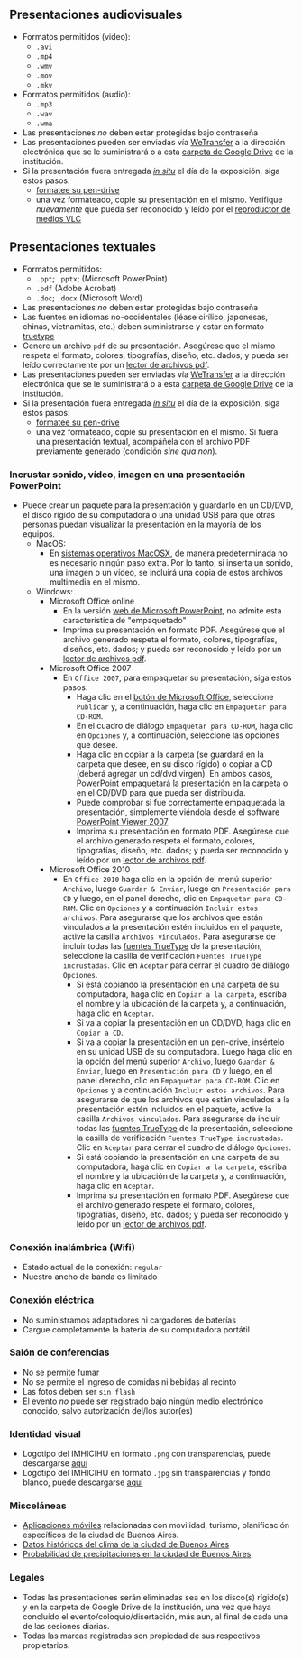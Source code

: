 ## Presentaciones audiovisuales
* Formatos permitidos (video): 
    - `.avi`
    - `.mp4`
    - `.wmv`
    - `.mov`
    - `.mkv`
* Formatos permitidos (audio): 
    - `.mp3` 
    - `.wav`
    - `.wma`
* Las presentaciones _no_ deben estar protegidas bajo contraseña
* Las presentaciones pueden ser enviadas vía [WeTransfer](https://wetransfer.com/) a la dirección electrónica que se le suministrará o a esta [carpeta de Google Drive](https://drive.google.com/drive/folders/0BzEQFvceWPQvOTJrYmdVWjRsSjA) de la institución. 
* Si la presentación fuera entregada [_in situ_](https://es.wikipedia.org/wiki/In_situ) el día de la exposición, siga estos pasos: 
    - [formatee su pen-drive](https://www.ipadizate.es/2018/06/26/pendrive-compatible-mac-windows/)
    - una vez formateado, copie su presentación en el mismo. Verifique _nuevamente_ que pueda ser reconocido y leído por el [reproductor de medios VLC](http://www.videolan.org/)

## Presentaciones textuales
* Formatos permitidos: 
    - `.ppt`; `.pptx`; (Microsoft PowerPoint)
    - `.pdf` (Adobe Acrobat)
    - `.doc`; `.docx` (Microsoft Word)
* Las presentaciones _no_ deben estar protegidas bajo contraseña
* Las fuentes en idiomas no-occidentales (léase cirílico, japonesas, chinas, vietnamitas, etc.) deben suministrarse y estar en formato [truetype](https://es.wikipedia.org/wiki/TrueType)
* Genere un archivo `pdf` de su presentación. Asegúrese que el mismo respeta el formato, colores, tipografías, diseño, etc. dados; y pueda ser leído correctamente por un [lector de archivos pdf](https://acrobat.adobe.com/la/es/acrobat/pdf-reader.html).
* Las presentaciones pueden ser enviadas vía [WeTransfer](https://wetransfer.com/) a la dirección electrónica que se le suministrará o a esta [carpeta de Google Drive](https://drive.google.com/drive/folders/0BzEQFvceWPQvOTJrYmdVWjRsSjA) de la institución. 
* Si la presentación fuera entregada [_in situ_](https://es.wikipedia.org/wiki/In_situ) el día de la exposición, siga estos pasos: 
    - [formatee su pen-drive](https://www.ipadizate.es/2018/06/26/pendrive-compatible-mac-windows/)
    - una vez formateado, copie su presentación en el mismo. Si fuera una presentación textual, acompáñela con el archivo PDF previamente generado (condición _sine qua non_). 

### Incrustar sonido, vídeo, imagen en una presentación PowerPoint
* Puede crear un paquete para la presentación y guardarlo en un CD/DVD, el disco rígido de su computadora o una unidad USB para que otras personas puedan visualizar la presentación en la mayoría de los equipos.
  * MacOS: 
    - En [sistemas operativos MacOSX](https://es.wikipedia.org/wiki/MacOS#Versiones), de manera predeterminada no es necesario ningún paso extra. Por lo tanto, si inserta un sonido, una imagen o un vídeo, se incluirá una copia de estos archivos multimedia en el mismo.
  * Windows:
    - Microsoft Office online
        - En la versión [web de Microsoft PowerPoint](https://office.live.com/start/PowerPoint.aspx?ui=es%2DES), no admite esta característica de "empaquetado"
        - Imprima su presentación en formato PDF. Asegúrese que el archivo generado respeta el formato, colores, tipografías, diseños, etc. dados; y pueda ser reconocido y leído por un [lector de archivos pdf](https://acrobat.adobe.com/la/es/acrobat/pdf-reader.html).
    - Microsoft Office 2007
        - En `Office 2007`, para empaquetar su presentación, siga estos pasos:
 	      - Haga clic en el [botón de Microsoft Office](http://www.cavsi.com/preguntasrespuestas/que-es-el-boton-de-microsoft-office/), seleccione `Publicar` y, a continuación, haga clic en `Empaquetar para CD-ROM`. 
 	      - En el cuadro de diálogo `Empaquetar para CD-ROM`, haga clic en `Opciones` y, a continuación, seleccione las opciones que desee.
 	      - Haga clic en copiar a la carpeta (se guardará en la carpeta que desee, en su disco rígido) o copiar a CD (deberá agregar un cd/dvd virgen). En ambos casos, PowerPoint empaquetará la presentación en la carpeta o en el CD/DVD para que pueda ser distribuida.
 	      - Puede comprobar si fue correctamente empaquetada la presentación, simplemente viéndola desde el software [PowerPoint Viewer 2007](https://www.microsoft.com/en-us/download/details.aspx?id=27806)
          - Imprima su presentación en formato PDF. Asegúrese que el archivo generado respeta el formato, colores, tipografías, diseño, etc. dados; y pueda ser reconocido y leído por un [lector de archivos pdf](https://acrobat.adobe.com/la/es/acrobat/pdf-reader.html).
     - Microsoft Office 2010
        - En `Office 2010` haga clic en la opción del menú superior `Archivo`, luego `Guardar & Enviar`, luego en `Presentación para CD` y luego, en el panel derecho, clic en `Empaquetar para CD-ROM`. Clic en `Opciones` y a continuación `Incluir estos archivos`. Para asegurarse que los archivos que están vinculados a la presentación estén incluidos en el paquete, active la casilla `Archivos vinculados`. Para asegurarse de incluir todas las [fuentes TrueType](https://es.wikipedia.org/wiki/TrueType) de la presentación, seleccione la casilla de verificación `Fuentes TrueType incrustadas`. Clic en `Aceptar` para cerrar el cuadro de diálogo `Opciones`.
 	      - Si está copiando la presentación en una carpeta de su computadora, haga clic en `Copiar a la carpeta`, escriba el nombre y la ubicación de la carpeta y, a continuación, haga clic en `Aceptar`.
 	      - Si va a copiar la presentación en un CD/DVD, haga clic en `Copiar a CD`.
 	      - Si va a copiar la presentación en un pen-drive, insértelo en su unidad USB de su computadora. Luego haga clic en la opción del menú superior `Archivo`, luego `Guardar & Enviar`, luego en `Presentación para CD` y luego, en el panel derecho, clic en `Empaquetar para CD-ROM`. Clic en `Opciones` y a continuación `Incluir estos archivos`. Para asegurarse de que los archivos que están vinculados a la presentación estén incluídos en el paquete, active la casilla `Archivos vinculados`. Para asegurarse de incluir todas las [fuentes TrueType](https://es.wikipedia.org/wiki/TrueType) de la presentación, seleccione la casilla de verificación `Fuentes TrueType incrustadas`. Clic en `Aceptar` para cerrar el cuadro de diálogo `Opciones`.
 	      - Si está copiando la presentación en una carpeta de su computadora, haga clic en `Copiar a la carpeta`, escriba el nombre y la ubicación de la carpeta y, a continuación, haga clic en `Aceptar`.
          - Imprima su presentación en formato PDF. Asegúrese que el archivo generado respete el formato, colores, tipografías, diseño, etc. dados; y pueda ser reconocido y leído por un [lector de archivos pdf](https://acrobat.adobe.com/la/es/acrobat/pdf-reader.html).

### Conexión inalámbrica (Wifi)
* Estado actual de la conexión: `regular`
* Nuestro ancho de banda es limitado

### Conexión eléctrica
* No suministramos adaptadores ni cargadores de baterías
* Cargue completamente la batería de su computadora portátil

### Salón de conferencias
* No se permite fumar
* No se permite el ingreso de comidas ni bebidas al recinto
* Las fotos deben ser `sin flash`
* El evento _no_ puede ser registrado bajo ningún medio electrónico conocido, salvo autorización del/los autor(es)

### Identidad visual
* Logotipo del IMHICIHU en formato `.png` con transparencias, puede descargarse [aquí](https://bitbucket.org/imhicihu/presentations-norms-checklist-proxies/downloads/logo-imhicihu-conicet.png)
* Logotipo del IMHICIHU en formato `.jpg` sin transparencias y fondo blanco, puede descargarse [aquí](https://bitbucket.org/imhicihu/presentations-norms-checklist-proxies/downloads/logo-imhicihu-conicet.jpg)

### Misceláneas
* [Aplicaciones móviles](https://turismo.buenosaires.gob.ar/es/article/aplicaciones-para-m%C3%B3viles) relacionadas con movilidad, turismo, planificación específicos de la ciudad de Buenos Aires.
* [Datos históricos del clima de la ciudad de Buenos Aires](https://weather.com/weather/monthly/l/ARBA0009:1:AR)
* [Probabilidad de precipitaciones en la ciudad de Buenos Aires](https://www.estadisticaciudad.gob.ar/eyc/?p=64793)

### Legales ###
* Todas las presentaciones serán eliminadas sea en los disco(s) rígido(s) y en la carpeta de Google Drive de la institución, una vez que haya concluído el evento/coloquio/disertación, más aun, al final de cada una de las sesiones diarias.
* Todas las marcas registradas son propiedad de sus respectivos propietarios.
